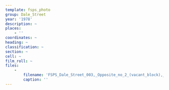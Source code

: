 ```yaml
---
template: fsps_photo
group: Dale_Street
year: '1978'
description: ~
places:
    - ''
coordinates: ~
heading: ~
classification: ~
section: ~
cell: ~
film_roll: ~
files:
    -
        filename: 'FSPS_Dale_Street_003,_Opposite_no_2_(vacant_block),_17-1-P,_1978.png'
        caption: ''
---
```

